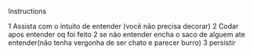 Instructions

1 Assista com o intuito de entender (você não precisa decorar)
2 Codar apos entender oq foi feito
2 se não entender encha o saco de alguem ate entender(não tenha vergonha de ser chato e parecer burro) 
3 persistir